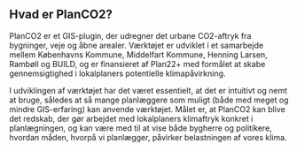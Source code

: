## Hvad er PlanCO2?
PlanCO2 er et GIS-plugin, der udregner det urbane CO2-aftryk fra bygninger, veje og åbne arealer. Værktøjet er udviklet i et samarbejde mellem Københavns Kommune, Middelfart Kommune, Henning Larsen, Rambøll og BUILD, og er finansieret af Plan22+ med formålet at skabe gennemsigtighed i lokalplaners potentielle klimapåvirkning. 

I udviklingen af værktøjet har det været essentielt, at det er intuitivt og nemt at bruge, således at så mange planlæggere som muligt (både med meget og mindre GIS-erfaring) kan anvende værktøjet. Målet er, at PlanCO2 kan blive det redskab, der gør arbejdet med lokalplaners klimaftryk konkret i planlægningen, og kan være med til at vise både bygherre og politikere, hvordan måden, hvorpå vi planlægger, påvirker belastningen af vores klima.
